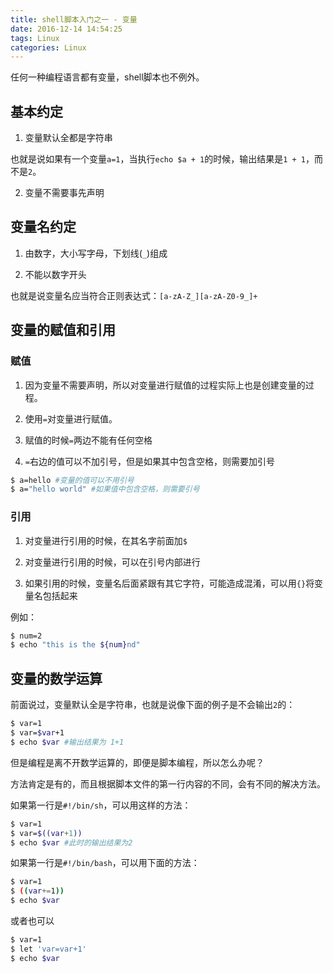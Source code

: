 ```yaml
---
title: shell脚本入门之一 - 变量
date: 2016-12-14 14:54:25
tags: Linux
categories: Linux
---
```


任何一种编程语言都有变量，shell脚本也不例外。

## 基本约定

1. 变量默认全都是字符串
  
  也就是说如果有一个变量`a=1`，当执行`echo $a + 1`的时候，输出结果是`1 + 1`，而不是`2`。

2. 变量不需要事先声明

## 变量名约定

1. 由数字，大小写字母，下划线(`_`)组成

2. 不能以数字开头

也就是说变量名应当符合正则表达式：`[a-zA-Z_][a-zA-Z0-9_]+`

## 变量的赋值和引用

### 赋值

1. 因为变量不需要声明，所以对变量进行赋值的过程实际上也是创建变量的过程。

2. 使用`=`对变量进行赋值。

3. 赋值的时候`=`两边不能有任何空格

4. `=`右边的值可以不加引号，但是如果其中包含空格，则需要加引号

```bash
$ a=hello #变量的值可以不用引号
$ a="hello world" #如果值中包含空格，则需要引号
```

### 引用

1. 对变量进行引用的时候，在其名字前面加`$`

2. 对变量进行引用的时候，可以在引号内部进行

3. 如果引用的时候，变量名后面紧跟有其它字符，可能造成混淆，可以用`{}`将变量名包括起来

例如：
```bash
$ num=2
$ echo "this is the ${num}nd"
```

## 变量的数学运算

前面说过，变量默认全是字符串，也就是说像下面的例子是不会输出`2`的：

```bash
$ var=1
$ var=$var+1
$ echo $var #输出结果为 1+1
```

但是编程是离不开数学运算的，即便是脚本编程，所以怎么办呢？

方法肯定是有的，而且根据脚本文件的第一行内容的不同，会有不同的解决方法。

如果第一行是`#!/bin/sh`，可以用这样的方法：
```bash
$ var=1
$ var=$((var+1))
$ echo $var #此时的输出结果为2
```

如果第一行是`#!/bin/bash`，可以用下面的方法：
```bash
$ var=1
$ ((var+=1))
$ echo $var
```

或者也可以
```bash
$ var=1
$ let 'var=var+1'
$ echo $var
```
